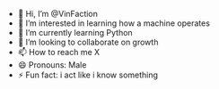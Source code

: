 - 👋 Hi, I’m @VinFaction
- 👀 I’m interested in learning how a machine operates   
- 🌱 I’m currently learning Python
- 💞️ I’m looking to collaborate on growth
- 📫 How to reach me X 
- 😄 Pronouns: Male  
- ⚡ Fun fact: i act like i know something

<!---
VinFaction/VinFaction is a ✨ special ✨ repository because its `README.md` (this file) appears on your GitHub profile.
You can click the Preview link to take a look at your changes.
--->
